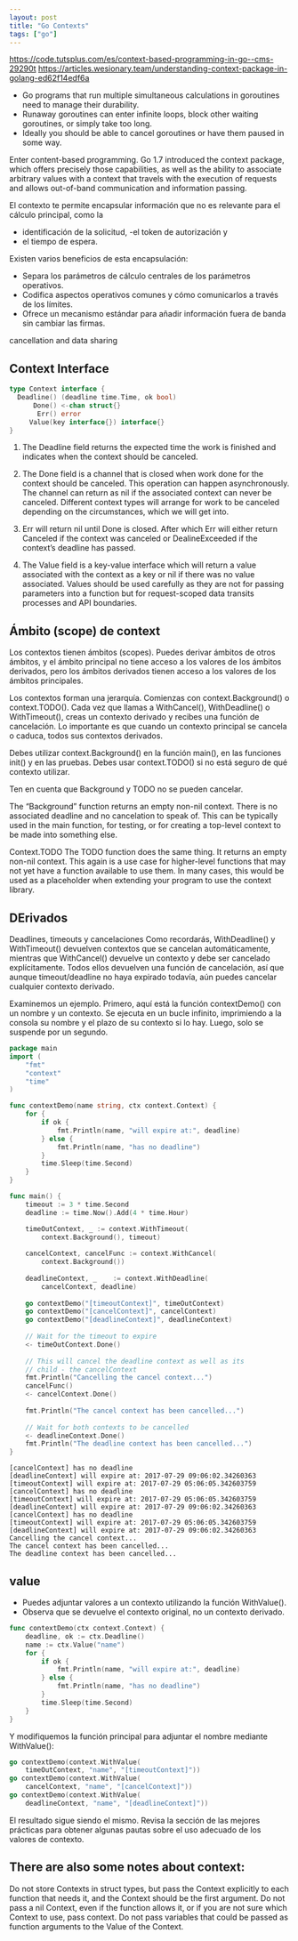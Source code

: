 ```yaml
---
layout: post
title: "Go Contexts"
tags: ["go"]
---
```


https://code.tutsplus.com/es/context-based-programming-in-go--cms-29290t
https://articles.wesionary.team/understanding-context-package-in-golang-ed62f14edf6a


* Go programs that run multiple simultaneous calculations in goroutines need to manage their durability.
* Runaway goroutines can enter infinite loops, block other waiting goroutines, or simply take too long.
* Ideally you should be able to cancel goroutines or have them paused in some way.

Enter content-based programming. Go 1.7 introduced the context package, which offers precisely those capabilities, as well as the ability to associate arbitrary values ​​with a context that travels with the execution of requests and allows out-of-band communication and information passing.

El contexto te permite encapsular información que no es relevante para el cálculo principal, como la
- identificación de la solicitud, 
-el token de autorización y 
- el tiempo de espera. 

Existen varios beneficios de esta encapsulación:

- Separa los parámetros de cálculo centrales de los parámetros operativos.
- Codifica aspectos operativos comunes y cómo comunicarlos a través de los límites.
- Ofrece un mecanismo estándar para añadir información fuera de banda sin cambiar las firmas.

 cancellation and data sharing

## Context Interface

```go
type Context interface {
  Deadline() (deadline time.Time, ok bool)
      Done() <-chan struct{}
	   Err() error
     Value(key interface{}) interface{}
}
```

1. The Deadline field returns the expected time the work is finished and indicates when the context should be canceled.

2. The Done field is a channel that is closed when work done for the context should be canceled. This operation can happen asynchronously. The channel can return as nil if the associated context can never be canceled. Different context types will arrange for work to be canceled depending on the circumstances, which we will get into.

3. Err will return nil until Done is closed. After which Err will either return Canceled if the context was canceled or DealineExceeded if the context’s deadline has passed.

4. The Value field is a key-value interface which will return a value associated with the context as a key or nil if there was no value associated. Values should be used carefully as they are not for passing parameters into a function but for request-scoped data transits processes and API boundaries.

## Ámbito (scope) de context

Los contextos tienen ámbitos (scopes). Puedes derivar ámbitos de otros ámbitos, y el ámbito principal no tiene acceso a los valores de los ámbitos derivados, pero los ámbitos derivados tienen acceso a los valores de los ámbitos principales.

Los contextos forman una jerarquía. Comienzas con context.Background() o context.TODO(). Cada vez que llamas a WithCancel(), WithDeadline() o WithTimeout(), creas un contexto derivado y recibes una función de cancelación. Lo importante es que cuando un contexto principal se cancela o caduca, todos sus contextos derivados.

Debes utilizar context.Background() en la función main(), en las funciones init() y en las pruebas. Debes usar context.TODO() si no está seguro de qué contexto utilizar.

Ten en cuenta que Background y TODO no se pueden cancelar.

The “Background” function returns an empty non-nil context. There is no associated deadline and no cancelation to speak of. This can be typically used in the main function, for testing, or for creating a top-level context to be made into something else. 

Context.TODO
The TODO function does the same thing. It returns an empty non-nil context. This again is a use case for higher-level functions that may not yet have a function available to use them. In many cases, this would be used as a placeholder when extending your program to use the context library.


## DErivados

Deadlines, timeouts y cancelaciones
Como recordarás, WithDeadline() y WithTimeout() devuelven contextos que se cancelan automáticamente, mientras que WithCancel() devuelve un contexto y debe ser cancelado explícitamente. Todos ellos devuelven una función de cancelación, así que aunque timeout/deadline no haya expirado todavía, aún puedes cancelar cualquier contexto derivado.

Examinemos un ejemplo. Primero, aquí está la función contextDemo() con un nombre y un contexto. Se ejecuta en un bucle infinito, imprimiendo a la consola su nombre y el plazo de su contexto si lo hay. Luego, solo se suspende por un segundo.

```go
package main 
import (
    "fmt"
    "context"
    "time"
)

func contextDemo(name string, ctx context.Context) {    
    for {
        if ok {
            fmt.Println(name, "will expire at:", deadline)
        } else {
            fmt.Println(name, "has no deadline")
        }
        time.Sleep(time.Second)
    }
}

func main() {
    timeout := 3 * time.Second
    deadline := time.Now().Add(4 * time.Hour)

    timeOutContext, _ := context.WithTimeout(
        context.Background(), timeout)
    
    cancelContext, cancelFunc := context.WithCancel(
        context.Background())
    
    deadlineContext, _    := context.WithDeadline(
        cancelContext, deadline)
    
    go contextDemo("[timeoutContext]", timeOutContext)
    go contextDemo("[cancelContext]", cancelContext)
    go contextDemo("[deadlineContext]", deadlineContext)
    
    // Wait for the timeout to expire
    <- timeOutContext.Done()
    
    // This will cancel the deadline context as well as its
    // child - the cancelContext
    fmt.Println("Cancelling the cancel context...")
    cancelFunc()
    <- cancelContext.Done()
    
    fmt.Println("The cancel context has been cancelled...")
    
    // Wait for both contexts to be cancelled
    <- deadlineContext.Done()
    fmt.Println("The deadline context has been cancelled...")
}

```

```
[cancelContext] has no deadline
[deadlineContext] will expire at: 2017-07-29 09:06:02.34260363
[timeoutContext] will expire at: 2017-07-29 05:06:05.342603759
[cancelContext] has no deadline
[timeoutContext] will expire at: 2017-07-29 05:06:05.342603759
[deadlineContext] will expire at: 2017-07-29 09:06:02.34260363
[cancelContext] has no deadline
[timeoutContext] will expire at: 2017-07-29 05:06:05.342603759
[deadlineContext] will expire at: 2017-07-29 09:06:02.34260363
Cancelling the cancel context...
The cancel context has been cancelled...
The deadline context has been cancelled...
```

## value

- Puedes adjuntar valores a un contexto utilizando la función WithValue().
- Observa que se devuelve el contexto original, no un contexto derivado.

```go
func contextDemo(ctx context.Context) {
    deadline, ok := ctx.Deadline()
    name := ctx.Value("name")
    for {
        if ok {
            fmt.Println(name, "will expire at:", deadline)
        } else {
            fmt.Println(name, "has no deadline")
        }
        time.Sleep(time.Second)
    }
}
```

Y modifiquemos la función principal para adjuntar el nombre mediante WithValue():

```go
go contextDemo(context.WithValue(
    timeOutContext, "name", "[timeoutContext]"))
go contextDemo(context.WithValue(
    cancelContext, "name", "[cancelContext]"))
go contextDemo(context.WithValue(
    deadlineContext, "name", "[deadlineContext]"))
```

El resultado sigue siendo el mismo. Revisa la sección de las mejores prácticas para obtener algunas pautas sobre el uso adecuado de los valores de contexto.

## There are also some notes about context:

Do not store Contexts in struct types, but pass the Context explicitly to each function that needs it, and the Context should be the first argument.
Do not pass a nil Context, even if the function allows it, or if you are not sure which Context to use, pass context.
Do not pass variables that could be passed as function arguments to the Value of the Context.
